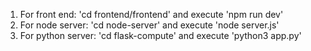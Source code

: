 1. For front end: 'cd frontend/frontend' and execute 'npm run dev'
2. For node server: 'cd node-server' and execute 'node server.js'
3. For python server: 'cd flask-compute' and execute 'python3 app.py'
